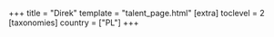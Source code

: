 +++
title = "Direk"
template = "talent_page.html"
[extra]
toclevel = 2
[taxonomies]
country = ["PL"]
+++
